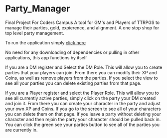 # Party_Manager
Final Project For Coders Campus
A tool for GM's and Players of TTRPGS to manage their parties, gold, expierence, and alignment.
A one stop shop for top level party management. 
 
To run the application simply [click here](partymanager-production.up.railway.app/login)

 
No need for any downloading of dependencies or pulling in other applications, this app functions by itself
 


If you are a DM register and Select the DM Role. This will allow you to create parties that your players can join. From there you can modify their XP and Coins, as well as remove players from the parties. If you select the view to see all your parties you can delete existing parties from that page.

If you are a Player register and select the Player Role. This will allow you to see all currently active parties, simply click on the party your DM created and join it. From there you can create your character in the party and adjust your own XP and Coins. If you go to the screen to see all of your characters you can delete them on that page. If you leave a party without deleting your character and then rejoin the party your character should be pulled back in. You can click the green see your parties button to see all of the parties you are currently in. 
